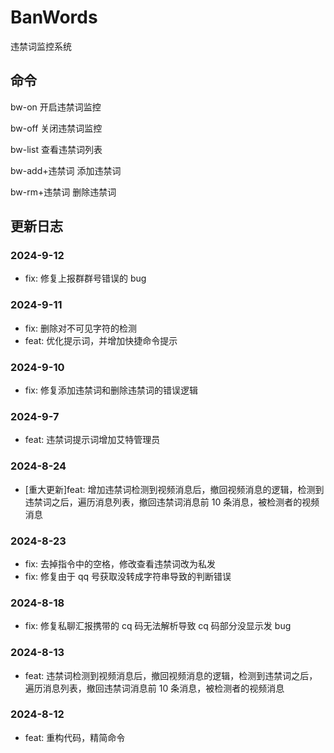 # BanWords

违禁词监控系统

## 命令

bw-on 开启违禁词监控

bw-off 关闭违禁词监控

bw-list 查看违禁词列表

bw-add+违禁词 添加违禁词

bw-rm+违禁词 删除违禁词

## 更新日志

### 2024-9-12

- fix: 修复上报群群号错误的 bug

### 2024-9-11

- fix: 删除对不可见字符的检测
- feat: 优化提示词，并增加快捷命令提示

### 2024-9-10

- fix: 修复添加违禁词和删除违禁词的错误逻辑

### 2024-9-7

- feat: 违禁词提示词增加艾特管理员

### 2024-8-24

- [重大更新]feat: 增加违禁词检测到视频消息后，撤回视频消息的逻辑，检测到违禁词之后，遍历消息列表，撤回违禁词消息前 10 条消息，被检测者的视频消息

### 2024-8-23

- fix: 去掉指令中的空格，修改查看违禁词改为私发
- fix: 修复由于 qq 号获取没转成字符串导致的判断错误

### 2024-8-18

- fix: 修复私聊汇报携带的 cq 码无法解析导致 cq 码部分没显示发 bug

### 2024-8-13

- feat: 违禁词检测到视频消息后，撤回视频消息的逻辑，检测到违禁词之后，遍历消息列表，撤回违禁词消息前 10 条消息，被检测者的视频消息

### 2024-8-12

- feat: 重构代码，精简命令
